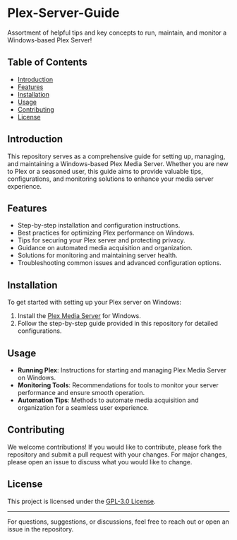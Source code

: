 # Plex-Server-Guide

Assortment of helpful tips and key concepts to run, maintain, and monitor a Windows-based Plex Server!

## Table of Contents
- [Introduction](#introduction)
- [Features](#features)
- [Installation](#installation)
- [Usage](#usage)
- [Contributing](#contributing)
- [License](#license)

## Introduction
This repository serves as a comprehensive guide for setting up, managing, and maintaining a Windows-based Plex Media Server. Whether you are new to Plex or a seasoned user, this guide aims to provide valuable tips, configurations, and monitoring solutions to enhance your media server experience.

## Features
- Step-by-step installation and configuration instructions.
- Best practices for optimizing Plex performance on Windows.
- Tips for securing your Plex server and protecting privacy.
- Guidance on automated media acquisition and organization.
- Solutions for monitoring and maintaining server health.
- Troubleshooting common issues and advanced configuration options.

## Installation
To get started with setting up your Plex server on Windows:
1. Install the [Plex Media Server](https://www.plex.tv/media-server-downloads/) for Windows.
2. Follow the step-by-step guide provided in this repository for detailed configurations.

## Usage
- **Running Plex**: Instructions for starting and managing Plex Media Server on Windows.
- **Monitoring Tools**: Recommendations for tools to monitor your server performance and ensure smooth operation.
- **Automation Tips**: Methods to automate media acquisition and organization for a seamless user experience.

## Contributing
We welcome contributions! If you would like to contribute, please fork the repository and submit a pull request with your changes. For major changes, please open an issue to discuss what you would like to change.

## License
This project is licensed under the [GPL-3.0 License](LICENSE).

---

For questions, suggestions, or discussions, feel free to reach out or open an issue in the repository.